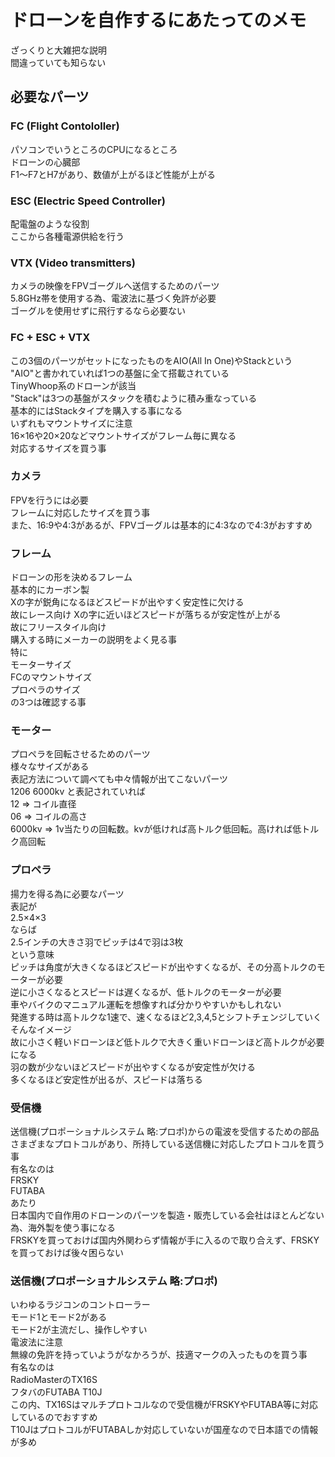 # ドローンを自作するにあたってのメモ  
ざっくりと大雑把な説明  
間違っていても知らない  
## 必要なパーツ  
### FC (Flight Contololler)  
パソコンでいうところのCPUになるところ  
ドローンの心臓部  
F1～F7とH7があり、数値が上がるほど性能が上がる  
  
### ESC (Electric Speed Controller)  
配電盤のような役割  
ここから各種電源供給を行う  

### VTX (Video transmitters)  
カメラの映像をFPVゴーグルへ送信するためのパーツ  
5.8GHz帯を使用する為、電波法に基づく免許が必要  
ゴーグルを使用せずに飛行するなら必要ない  
  
### FC + ESC + VTX  
この3個のパーツがセットになったものをAIO(All In One)やStackという  
"AIO"と書かれていれば1つの基盤に全て搭載されている  
TinyWhoop系のドローンが該当  
"Stack"は3つの基盤がスタックを積むように積み重なっている  
基本的にはStackタイプを購入する事になる  
いずれもマウントサイズに注意  
16×16や20×20などマウントサイズがフレーム毎に異なる  
対応するサイズを買う事  
  
### カメラ  
FPVを行うには必要  
フレームに対応したサイズを買う事  
また、16:9や4:3があるが、FPVゴーグルは基本的に4:3なので4:3がおすすめ  
  
### フレーム  
ドローンの形を決めるフレーム  
基本的にカーボン製  
Xの字が鋭角になるほどスピードが出やすく安定性に欠ける  
故にレース向け
Xの字に近いほどスピードが落ちるが安定性が上がる  
故にフリースタイル向け  
購入する時にメーカーの説明をよく見る事  
特に  
モーターサイズ  
FCのマウントサイズ  
プロペラのサイズ  
の3つは確認する事  

### モーター  
プロペラを回転させるためのパーツ  
様々なサイズがある  
表記方法について調べても中々情報が出てこないパーツ  
1206 6000kv と表記されていれば  
12 => コイル直径  
06 => コイルの高さ  
6000kv => 1v当たりの回転数。kvが低ければ高トルク低回転。高ければ低トルク高回転  
  
### プロペラ  
揚力を得る為に必要なパーツ  
表記が  
2.5×4×3  
ならば  
2.5インチの大きさ羽でピッチは4で羽は3枚  
という意味  
ピッチは角度が大きくなるほどスピードが出やすくなるが、その分高トルクのモーターが必要  
逆に小さくなるとスピードは遅くなるが、低トルクのモーターが必要  
車やバイクのマニュアル運転を想像すれば分かりやすいかもしれない  
発進する時は高トルクな1速で、速くなるほど2,3,4,5とシフトチェンジしていく  
そんなイメージ  
故に小さく軽いドローンほど低トルクで大きく重いドローンほど高トルクが必要になる  
羽の数が少ないほどスピードが出やすくなるが安定性が欠ける  
多くなるほど安定性が出るが、スピードは落ちる  
  
### 受信機  
送信機(プロポーショナルシステム 略:プロポ)からの電波を受信するための部品  
さまざまなプロトコルがあり、所持している送信機に対応したプロトコルを買う事  
有名なのは  
FRSKY  
FUTABA  
あたり  
日本国内で自作用のドローンのパーツを製造・販売している会社はほとんどない為、海外製を使う事になる  
FRSKYを買っておけば国内外関わらず情報が手に入るので取り合えず、FRSKYを買っておけば後々困らない  
  
### 送信機(プロポーショナルシステム 略:プロポ)
いわゆるラジコンのコントローラー  
モード1とモード2がある  
モード2が主流だし、操作しやすい  
電波法に注意  
無線の免許を持っていようがなかろうが、技適マークの入ったものを買う事  
有名なのは  
RadioMasterのTX16S  
フタバのFUTABA T10J  
この内、TX16Sはマルチプロトコルなので受信機がFRSKYやFUTABA等に対応しているのでおすすめ  
T10JはプロトコルがFUTABAしか対応していないが国産なので日本語での情報が多め  
